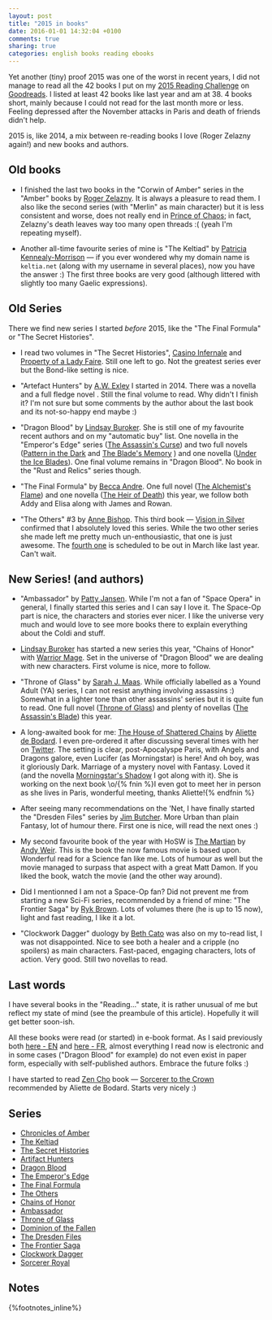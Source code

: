 ```yaml
---
layout: post
title: "2015 in books"
date: 2016-01-01 14:32:04 +0100
comments: true
sharing: true
categories: english books reading ebooks
---
```


Yet another (tiny) proof 2015 was one of the worst in recent years, I did not manage to read all the 42 books I put on my [2015 Reading Challenge](https://www.goodreads.com/challenges/3082-2015-reading-challenge) on [Goodreads](https://www.goodreads.com/).  I listed at least 42 books like last year and am at 38.  4 books short, mainly because I could not read for the last month more or less. Feeling depressed after the November attacks in Paris and death of friends didn't help.

2015 is, like 2014, a mix between re-reading books I love (Roger Zelazny again!) and new books and authors.
<!--more-->
Old books
---------

- I finished the last two books in the "Corwin of Amber" series in the "Amber" books by [Roger Zelazny](https://www.goodreads.com/author/show/3619.Roger_Zelazny).  It is always a pleasure to read them.  I also like the second series (with "Merlin" as main character) but it is less consistent and worse, does not really end in [Prince of Chaos](https://www.goodreads.com/book/show/61994.Prince_of_Chaos); in fact, Zelazny's death leaves way too many open threads :( (yeah I'm repeating myself).

- Another all-time favourite series of mine is "The Keltiad" by [Patricia Kennealy-Morrison](https://www.goodreads.com/author/show/92667.Patricia_Kennealy_Morrison) — if you ever wondered why my domain name is `keltia.net` (along with my username in several places), now you have the answer :) The first three books are very good (although littered with slightly too many Gaelic expressions).

Old Series
----------

There we find new series I started *before* 2015, like the "The Final Formula" or "The Secret Histories".

- I read two volumes in "The Secret Histories", [Casino Infernale](https://www.goodreads.com/book/show/14849327-casino-infernale) and [Property of a Lady Faire](https://www.goodreads.com/book/show/18693727-property-of-a-lady-faire). Still one left to go.  Not the greatest series ever but the Bond-like setting is nice.

- "Artefact Hunters" by [A.W. Exley](http://www.awexley.com/) I started in 2014.  There was a novella []() and a full fledge novel []().  Still the final volume to read.  Why didn't I finish it?  I'm not sure but some comments by the author about the last book and its not-so-happy end maybe :)

- "Dragon Blood" by [Lindsay Buroker](http://www.lindsayburoker.com/).  She is still one of my favourite recent authors and on my "automatic buy" list.  One novella in the "Emperor's Edge" series ([The Assassin's Curse](https://www.goodreads.com/book/show/13416769-the-assassin-s-curse)) and two full novels ([Pattern in the Dark](https://www.goodreads.com/book/show/23847600-patterns-in-the-dark) and [The Blade's Memory](https://www.goodreads.com/book/show/25526863-the-blade-s-memory) ) and one novella ([Under the Ice Blades](https://www.goodreads.com/book/show/26855543-under-the-ice-blades)). One final volume remains in "Dragon Blood".  No book in the "Rust and Relics" series though.

- "The Final Formula" by [Becca Andre](http://beccaandre.com/).  One full novel ([The Alchemist's Flame](https://www.goodreads.com/book/show/24897450-the-alchemist-s-flame)) and one novella ([The Heir of Death](https://www.goodreads.com/book/show/25587155-the-heir-of-death)) this year, we follow both Addy and Elisa along with James and Rowan.

- "The Others" #3 by [Anne Bishop](http://www.annebishop.com/).  This third book — [Vision in Silver](https://www.goodreads.com/book/show/21457243-vision-in-silver) confirmed that I absolutely loved this series.  While the two other series she made left me pretty much un-enthousiastic, that one is just awesome. The [fourth one](https://www.goodreads.com/book/show/22062202-marked-in-flesh) is scheduled to be out in March like last year.  Can't wait. 


New Series! (and authors)
-------------------------

- "Ambassador" by [Patty Jansen](https://www.goodreads.com/author/show/2920776.Patty_Jansen).  While I'm not a fan of "Space Opera" in general, I finally started this series and I can say I love it.  The Space-Op part is nice, the characters and stories ever nicer.  I like the universe very much and would love to see more books there to explain everything about the Coldi and stuff.

- [Lindsay Buroker](http://www.lindsayburoker.com/) has started a new series this year, "Chains of Honor" with [Warrior Mage](https://www.goodreads.com/book/show/25170594-warrior-mage).  Set in the universe of "Dragon Blood" we are dealing with new characters.  First volume is nice, more to follow.

- "Throne of Glass" by [Sarah J. Maas](https://www.goodreads.com/author/show/3433047.Sarah_J_Maas).  While officially labelled as a Yound Adult (YA) series, I can not resist anything involving assassins :)  Somewhat in a lighter tone than other assassins' series but it is quite fun to read.  One full novel ([Throne of Glass](https://www.goodreads.com/book/show/7896527-throne-of-glass)) and plenty of novellas ([The Assassin's Blade](https://www.goodreads.com/book/show/18243700-the-assassin-s-blade)) this year.

- A long-awaited book for me: [The House of Shattered Chains](https://www.goodreads.com/book/show/23601046-the-house-of-shattered-wings) by [Aliette de Bodard](https://www.goodreads.com/author/show/2918731.Aliette_de_Bodard). I even pre-ordered it after discussing several times with her on [Twitter](https://twitter.com/aliettedb). The setting is clear, post-Apocalyspe Paris, with Angels and Dragons galore, even Lucifer (as Morningstar) is here!  And oh boy, was it gloriously Dark.  Marriage of a mystery novel with Fantasy.  Loved it (and the novella [Morningstar's Shadow](https://www.goodreads.com/book/show/26105326-in-morningstar-s-shadow) I got along with it).  She is working on the next book \o/{% fnin %}I even got to meet her in person as she lives in Paris, wonderful meeting, thanks Aliette!{% endfnin %}

- After seeing many recommendations on the 'Net, I have finally started the "Dresden Files" series by [Jim Butcher](https://www.goodreads.com/author/show/10746.Jim_Butcher).  More Urban than plain Fantasy, lot of humour there.  First one is nice, will read the next ones :)

- My second favourite book of the year with HoSW is [The Martian](https://www.goodreads.com/book/show/18007564-the-martian) by [Andy Weir](https://www.goodreads.com/author/show/6540057.Andy_Weir).  This is the book the now famous movie is based upon.  Wonderful read for a Science fan like me.  Lots of humour as well but the movie managed to surpass that aspect with a great Matt Damon.  If you liked the book, watch the movie (and the other way around).

- Did I mentionned I am not a Space-Op fan?  Did not prevent me from starting a new Sci-Fi series, recommended by a friend of mine: "The Frontier Saga" by [Ryk Brown](https://www.goodreads.com/author/show/5761936.Ryk_Brown).  Lots of volumes there (he is up to 15 now), light and fast reading, I like it a lot.

- "Clockwork Dagger" duology by [Beth Cato](https://www.goodreads.com/author/show/2937730.Beth_Cato) was also on my to-read list, I was not disappointed.  Nice to see both a healer and a cripple (no spoilers) as main characters.  Fast-paced, engaging characters, lots of action.  Very good.  Still two novellas to read.

Last words
----------

I have several books in the "Reading…" state, it is rather unusual of me but reflect my state of mind (see the preambule of this article).  Hopefully it will get better soon-ish.

All these books were read (or started) in e-book format.  As I said previously both [here - EN](/2014/12/15/one-year-in-books/) and [here - FR](/2015/07/06/du-livre-papier-dot-dot-dot/), almost everything I read now is electronic and in some cases ("Dragon Blood" for example) do not even exist in paper form, especially with self-published authors.  Embrace the future folks :) 

I have started to read [Zen Cho](https://www.goodreads.com/author/show/4632661.Zen_Cho) book — [Sorcerer to the Crown](https://www.goodreads.com/book/show/23943137-sorcerer-to-the-crown) recommended by Aliette de Bodard.  Starts very nicely :)

Series
------

- [Chronicles of Amber](https://www.goodreads.com/series/40859-the-chronicles-of-amber)
- [The Keltiad](https://www.goodreads.com/series/61003)
- [The Secret Histories](https://www.goodreads.com/series/41366-secret-histories)
- [Artifact Hunters](https://www.goodreads.com/series/106414-artifact-hunters)
- [Dragon Blood](https://www.goodreads.com/series/129138-dragon-blood)
- [The Emperor's Edge](https://www.goodreads.com/series/66385-the-emperor-s-edge)
- [The Final Formula](https://www.goodreads.com/series/129251-the-final-formula)
- [The Others](https://www.goodreads.com/series/99557-the-others)
- [Chains of Honor](https://www.goodreads.com/series/149999-chains-of-honor)
- [Ambassador](https://www.goodreads.com/series/133116-ambassador)
- [Throne of Glass](https://www.goodreads.com/series/51288-throne-of-glass)
- [Dominion of the Fallen](https://www.goodreads.com/series/161105-dominion-of-the-fallen)
- [The Dresden Files](https://www.goodreads.com/series/40346-the-dresden-files)
- [The Frontier Saga](https://www.goodreads.com/series/82725-the-frontiers-saga)
- [Clockwork Dagger](https://www.goodreads.com/series/134504-clockwork-dagger)
- [Sorcerer Royal](https://www.goodreads.com/series/147777-sorcerer-royal)

Notes
-----
{%footnotes_inline%}
